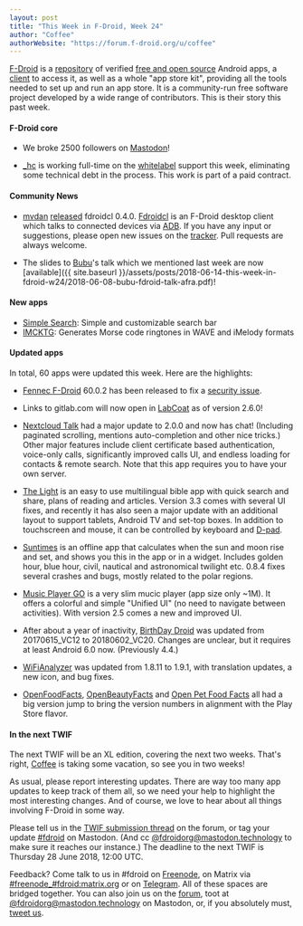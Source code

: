 ```yaml
---
layout: post
title: "This Week in F-Droid, Week 24"
author: "Coffee"
authorWebsite: "https://forum.f-droid.org/u/coffee"
---
```


[F-Droid](https://f-droid.org/) is a [repository](https://f-droid.org/packages/) of verified [free and open source](https://en.wikipedia.org/wiki/Free_and_open-source_software) Android apps, a [client](https://f-droid.org/app/org.fdroid.fdroid) to access it, as well as a whole "app store kit", providing all the tools needed to set up and run an app store. It is a community-run free software project developed by a wide range of contributors. This is their story this past week.

#### F-Droid core

* We broke 2500 followers on [Mastodon](https://mastodon.technology/@fdroidorg)!

* [_hc](https://forum.f-droid.org/u/hans) is working full-time on the [whitelabel](https://f-droid.org/wiki/page/Whitelabel_Builds) support this week, eliminating some technical debt in the process. This work is part of a paid contract.

#### Community News

* [mvdan](https://forum.f-droid.org/u/mvdan) [released](https://github.com/mvdan/fdroidcl/releases/tag/v0.4.0) fdroidcl 0.4.0. [Fdroidcl](https://github.com/mvdan/fdroidcl) is an F-Droid desktop client which talks to connected devices via [ADB](https://en.wikipedia.org/wiki/Android_Debug_Bridge). If you have any input or suggestions, please open new issues on the [tracker](https://github.com/mvdan/fdroidcl/issues). Pull requests are always welcome.

* The slides to [Bubu](https://forum.f-droid.org/u/Bubu)'s talk which we mentioned last week are now [available]({{ site.baseurl }}/assets/posts/2018-06-14-this-week-in-fdroid-w24/2018-06-08-bubu-fdroid-talk-afra.pdf)!

#### New apps

* [Simple Search](https://f-droid.org/app/de.tobiasbielefeld.searchbar): Simple and customizable search bar
* [IMCKTG](https://f-droid.org/app/us.achromaticmetaphor.imcktg): Generates Morse code ringtones in WAVE and iMelody formats

#### Updated apps

In total, 60 apps were updated this week. Here are the highlights:

* [Fennec F-Droid](https://f-droid.org/app/org.mozilla.fennec_fdroid) 60.0.2 has been released to fix a [security issue](https://www.mozilla.org/en-US/security/advisories/mfsa2018-14/).

* Links to gitlab.com will now open in [LabCoat](https://f-droid.org/app/com.commit451.gitlab) as of version 2.6.0!

* [Nextcloud Talk](https://f-droid.org/app/com.nextcloud.talk2) had a major update to 2.0.0 and now has chat! (Including paginated scrolling, mentions auto-completion and other nice tricks.) Other major features include client certificate based authentication, voice-only calls, significantly improved calls UI, and endless loading for contacts & remote search. Note that this app requires you to have your own server.

* [The Light](https://f-droid.org/app/org.hlwd.bible) is an easy to use multilingual bible app with quick search and share, plans of reading and articles. Version 3.3 comes with several UI fixes, and recently it has also seen a major update with an additional layout to support tablets, Android TV and set-top boxes. In addition to touchscreen and mouse, it can be controlled by keyboard and [D-pad](https://en.wikipedia.org/wiki/D-pad).

* [Suntimes](https://f-droid.org/app/com.forrestguice.suntimeswidget) is an offline app that calculates when the sun and moon rise and set, and shows you this in the app or in a widget. Includes golden hour, blue hour, civil, nautical and astronomical twilight etc. 0.8.4 fixes several crashes and bugs, mostly related to the polar regions.

* [Music Player GO](https://f-droid.org/app/com.iven.musicplayergo) is a very slim mucic player (app size only ~1M). It offers a colorful and simple "Unified UI" (no need to navigate between activities). With version 2.5 comes a new and improved UI.

* After about a year of inactivity, [BirthDay Droid](https://f-droid.org/app/com.tmendes.birthdaydroid) was updated from 20170615_VC12 to 20180602_VC20. Changes are unclear, but it requires at least Android 6.0 now. (Previously 4.4.)

* [WiFiAnalyzer](https://f-droid.org/app/com.vrem.wifianalyzer) was updated from 1.8.11 to 1.9.1, with translation updates, a new icon, and bug fixes.

* [OpenFoodFacts](https://f-droid.org/app/openfoodfacts.github.scrachx.openfood), [OpenBeautyFacts](https://f-droid.org/app/openfoodfacts.github.scrachx.openbeauty) and [Open Pet Food Facts](https://f-droid.org/app/org.openpetfoodfacts.scanner) all had a big version jump to bring the version numbers in alignment with the Play Store flavor.

#### In the next TWIF

The next TWIF will be an XL edition, covering the next two weeks. That's right, [Coffee](https://forum.f-droid.org/u/Coffee) is taking some vacation, so see you in two weeks!

As usual, please report interesting updates. There are way too many app updates to keep track of them all, so we need your help to highlight the most interesting changes. And of course, we love to hear about all things involving F-Droid in some way.

Please tell us in the [TWIF submission thread](https://forum.f-droid.org/t/twif-submission-thread) on the forum, or tag your update [#fdroid](https://mastodon.technology/tags/fdroid) on Mastodon. (And cc [@fdroidorg@mastodon.technology](https://mastodon.technology/@fdroidorg) to make sure it reaches our instance.) The deadline to the next TWIF is Thursday 28 June 2018, 12:00 UTC.

Feedback? Come talk to us in #fdroid on [Freenode](https://freenode.net/), on Matrix via [#freenode_#fdroid:matrix.org](https://matrix.to/#/#freenode_#fdroid:matrix.org) or on [Telegram](https://t.me/joinchat/AlRQekvjWDTuQrCgMYSNVA). All of these spaces are bridged together. You can also join us on the [forum](https://forum.f-droid.org/), toot at [@fdroidorg@mastodon.technology](https://mastodon.technology/@fdroidorg) on Mastodon, or, if you absolutely must, [tweet us](https://twitter.com/fdroidorg).

